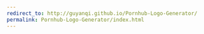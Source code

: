 ```yaml
---
redirect_to: http://guyanqi.github.io/Pornhub-Logo-Generator/
permalink: Pornhub-Logo-Generator/index.html
---
```

